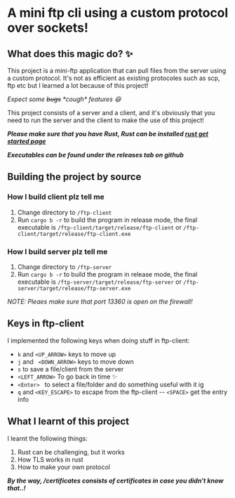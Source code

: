 # A mini ftp cli using a custom protocol over sockets!


## What does this magic do? :sparkles:

This project is a mini-ftp application that can pull files from the server using a custom protocol. It's not as efficient as existing protocoles such as scp, ftp etc but I learned a lot because of this project!

*Expect some ~~bugs~~ \*cough\* features :smile:*

This project consists of a server and a client, and it's obviously that you need to run the server and the client to make the use of this project!

***Please make sure that you have Rust, Rust can be installed <a href='https://www.rust-lang.org/learn/get-started'> rust get started page </a>***

***Executables can be found under the releases tab on github***

## Building the project by source
### How I build client plz tell me

1. Change directory to ``/ftp-client``
2. Run ``cargo b -r`` to build the program in release mode, the final executable is ``/ftp-client/target/release/ftp-client`` or ``/ftp-client/target/release/ftp-client.exe`` 


### How I build server plz tell me   

1. Change directory to ``/ftp-server``
2. Run ``cargo b -r`` to build the program in release mode, the final executable is ``/ftp-server/target/release/ftp-server`` or ``/ftp-server/target/release/ftp-server.exe`` 

*NOTE: Pleaes make sure that port 13360 is open on the firewall!*


## Keys in ftp-client

I implemented the following keys when doing stuff in ftp-client:
- ``k`` and ``<UP_ARROW>`` keys to move up
- ``j`` and `` <DOWN_ARROW>`` keys to move down
- ``s`` to save a file/client from the server
- ``<LEFT_ARROW>`` To go back in time  :sparkles:
- ``<Enter> `` to select a file/folder and do something useful with it ig
- ``q`` and ``<KEY_ESCAPE>`` to escape from the ftp-client 
-- ``<SPACE>`` get the entry info



## What I learnt of this project

I learnt the following things:
1. Rust can be challenging, but it works
2. How TLS works in rust
3. How to make your own protocol



***By the way, /certificates consists of certificates in case you didn't know that..!***

